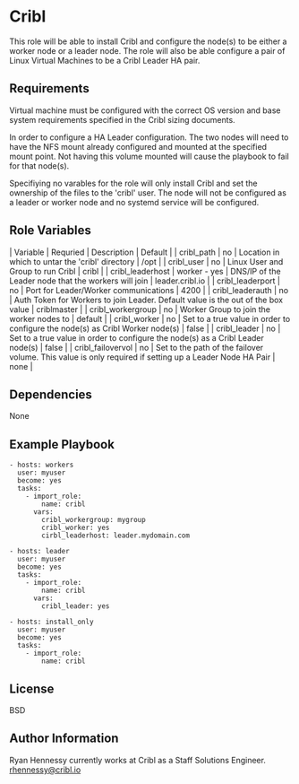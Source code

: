 Cribl
=========

This role will be able to install Cribl and configure the node(s) to be either a worker node or a leader node. The role will also be able configure a pair of Linux Virtual Machines to be a Cribl Leader HA pair.

Requirements
------------

Virtual machine must be configured with the correct OS version and base system requirements specified in the Cribl sizing documents. 

In order to configure a HA Leader configuration. The two nodes will need to have the NFS mount already configured and mounted at the specified mount point. Not having this volume mounted will cause the playbook to fail for that node(s).

Specifiying no varables for the role will only install Cribl and set the ownership of the files to the 'cribl' user. The node will not be configured as a leader or worker node and no systemd service will be configured.


Role Variables
--------------

| Variable | Requried | Description | Default |
| cribl_path | no | Location in which to untar the 'cribl' directory |  /opt |
| cribl_user | no | Linux User and Group to run Cribl | cribl |
| cribl_leaderhost | worker - yes | DNS/IP of the Leader node that the workers will join | leader.cribl.io |
| cribl_leaderport | no | Port for Leader/Worker communications | 4200 |
| cribl_leaderauth | no | Auth Token for Workers to join Leader. Default value is the out of the box value | criblmaster |
| cribl_workergroup | no | Worker Group to join the worker nodes to | default |
| cribl_worker | no | Set to a true value in order to configure the node(s) as Cribl Worker node(s) | false | 
| cribl_leader | no | Set to a true value in order to configure the node(s) as a Cribl Leader node(s) | false |
| cribl_failovervol | no | Set to the path of the failover volume. This value is only required if setting up a Leader Node HA Pair | none |

Dependencies
------------

None


Example Playbook
----------------

    - hosts: workers 
      user: myuser
      become: yes
      tasks:
        - import_role:
            name: cribl
          vars:
            cribl_workergroup: mygroup
            cribl_worker: yes
            cirbl_leaderhost: leader.mydomain.com

    - hosts: leader 
      user: myuser
      become: yes
      tasks:
        - import_role:
            name: cribl
          vars:
            cribl_leader: yes

    - hosts: install_only 
      user: myuser
      become: yes
      tasks:
        - import_role:
            name: cribl

License
-------

BSD

Author Information
------------------

Ryan Hennessy currently works at Cribl as a Staff Solutions Engineer. 
rhennessy@cribl.io

